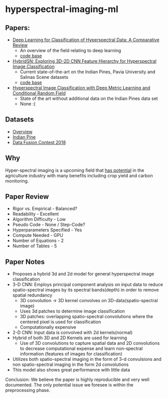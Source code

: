 # hyperspectral-imaging-ml

## Papers:
* [Deep Learning for Classification
of Hyperspectral Data: A Comparative Review](https://arxiv.org/pdf/1904.10674.pdf)
    - An overview of the field relating to deep learning
    - [code base](https://github.com/nshaud/DeepHyperX)
* [HybridSN: Exploring 3D-2D CNN Feature Hierarchy for Hyperspectral Image Classification](https://arxiv.org/pdf/1902.06701v3.pdf)
  - Current state-of-the-art on the Indian Pines, Pavia University and Salinas Scene datasets
  - [code base](https://github.com/gokriznastic/HybridSN)
* [Hyperspectral Image Classification with Deep Metric Learning and Conditional Random Field](https://arxiv.org/pdf/1903.06258v2.pdf)
  - State of the art without additional data on the Indian Pines data set
  -  None :(

## Datasets
* [Overview](http://www.ehu.eus/ccwintco/index.php?title=Hyperspectral_Remote_Sensing_Scenes)
* [Indian Pine](https://purr.purdue.edu/publications/1947/1)
* [Data Fusion Contest 2018](https://mediatum.ub.tum.de/1474000?id=1474000)

## Why
Hyper-spectral imaging is a upcoming field that [has potential](https://www.cloudagronomics.com/technology) in the agriculture industry with many benefits including crop yield and carbon monitoring.

## Paper Review
* Rigor vs. Empirical - Balanced?
* Readability - Excellent
* Algorithm Difficulty - Low
* Pseudo Code - None / Step-Code?
* Hyperparameters Specified - Yes
* Compute Needed - GPU
* Number of Equations - 2
* Number of Tables - 5

## Paper Notes
* Proposes a hybrid 3d and 2d model for general hyperspectral image classification
* 3-D CNN: Employs principal component analysis on input data to reduce spatio-spectral images by its spectral bands(depth) in order to remove spatial redundancy
  - 3D convolution → 3D kernel convolves on 3D-data(spatio-spectral image)
  - Uses 3d patches to determine image classification
  - 3D patches: overlapping spatio-spectral convolutions where the centered pixel is used for classification
  - Computationally expensive
* 2-D CNN: Input data is convolved with 2d kernels(normal)
* Hybrid of both 3D and 2D Kernels are used for learning
  - Use of 3D convolutions to capture spatial data and 2D convolutions to decrease computational expense and learn non-spectral information (features of images for classification)
* Utilizes both spatio-spectral imaging in the form of 3-d convulsions and non spatio-spectral imaging in the form 2d convolutions
* This model also shows great performance with little data


Conclusion: We believe the paper is highly reproducible and very well documented. The only potential issue we foresee is within the preprocessing phase.
